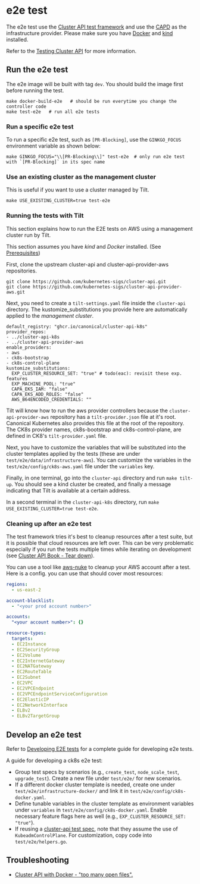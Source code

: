 # e2e test

The e2e test use the [Cluster API test framework](https://pkg.go.dev/sigs.k8s.io/cluster-api/test/framework?tab=doc) and use the [CAPD](https://github.com/kubernetes-sigs/cluster-api/tree/main/test/infrastructure/docker) as the infrastructure provider. Please make sure you have [Docker](https://docs.docker.com/install/) and [kind](https://kind.sigs.k8s.io/) installed.

Refer to the [Testing Cluster API](https://cluster-api.sigs.k8s.io/developer/testing) for more information.

## Run the e2e test

The e2e image will be built with tag `dev`. You should build the image first before running the test.

```shell
make docker-build-e2e   # should be run everytime you change the controller code
make test-e2e   # run all e2e tests
```

### Run a specific e2e test

To run a specific e2e test, such as `[PR-Blocking]`, use the `GINKGO_FOCUS` environment variable as shown below:

```shell
make GINKGO_FOCUS="\\[PR-Blocking\\]" test-e2e  # only run e2e test with `[PR-Blocking]` in its spec name
```

### Use an existing cluster as the management cluster

This is useful if you want to use a cluster managed by Tilt.

```shell
make USE_EXISTING_CLUSTER=true test-e2e
```

### Running the tests with Tilt

This section explains how to run the E2E tests on AWS using a management cluster run by Tilt.

This section assumes you have *kind* and *Docker* installed. (See [Prerequisites](https://cluster-api.sigs.k8s.io/developer/tilt#prerequisites))

First, clone the upstream cluster-api and cluster-api-provider-aws repositories.
```shell
git clone https://github.com/kubernetes-sigs/cluster-api.git
git clone https://github.com/kubernetes-sigs/cluster-api-provider-aws.git
```

Next, you need to create a `tilt-settings.yaml` file inside the `cluster-api` directory.
The kustomize_substitutions you provide here are automatically applied to the *management cluster*.
```shell
default_registry: "ghcr.io/canonical/cluster-api-k8s"
provider_repos:
- ../cluster-api-k8s
- ../cluster-api-provider-aws
enable_providers:
- aws
- ck8s-bootstrap
- ck8s-control-plane
kustomize_substitutions:
  EXP_CLUSTER_RESOURCE_SET: "true" # todo(eac): revisit these exp. features
  EXP_MACHINE_POOL: "true"
  CAPA_EKS_IAM: "false"
  CAPA_EKS_ADD_ROLES: "false"
  AWS_B64ENCODED_CREDENTIALS: ""
```

Tilt will know how to run the aws provider controllers because the `cluster-api-provider-aws` repository has a `tilt-provider.json` file at it's root. Canonical Kubernetes also provides this file at the root of the repository. The CK8s provider names, ck8s-bootstrap and ck8s-control-plane, are defined in CK8's `tilt-provider.yaml` file.

Next, you have to customize the variables that will be substituted into the cluster templates applied by the tests (these are under `test/e2e/data/infrastructure-aws`). You can customize the variables in the `test/e2e/config/ck8s-aws.yaml` file under the `variables` key.

Finally, in one terminal, go into the `cluster-api` directory and run `make tilt-up`. You should see a kind cluster be created, and finally a message indicating that Tilt is available at a certain address.

In a second terminal in the `cluster-api-k8s` directory, run `make USE_EXISTING_CLUSTER=true test-e2e`.

### Cleaning up after an e2e test

The test framework tries it's best to cleanup resources after a test suite, but it is possible that
cloud resources are left over. This can be very problematic especially if you run the tests multiple times
while iterating on development (see [Cluster API Book - Tear down](https://cluster-api.sigs.k8s.io/developer/e2e#tear-down)).

You can use a tool like [aws-nuke](https://github.com/rebuy-de/aws-nuke) to cleanup your AWS account after a test. Here is a config. you can use that should cover most resources:

```yaml
regions:
  - us-east-2

account-blocklist:
  - "<your prod account number>"

accounts:
  "<your account number>": {}

resource-types:
  targets:
  - EC2Instance
  - EC2SecurityGroup
  - EC2Volume
  - EC2InternetGateway
  - EC2NATGateway
  - EC2RouteTable
  - EC2Subnet
  - EC2VPC
  - EC2VPCEndpoint
  - EC2VPCEndpointServiceConfiguration
  - EC2ElasticIP
  - EC2NetworkInterface
  - ELBv2
  - ELBv2TargetGroup
```

## Develop an e2e test

Refer to [Developing E2E tests](https://cluster-api.sigs.k8s.io/developer/e2e) for a complete guide for developing e2e tests.

A guide for developing a ck8s e2e test:

* Group test specs by scenarios (e.g., `create_test`, `node_scale_test`, `upgrade_test`). Create a new file under `test/e2e/` for new scenarios.
* If a different docker cluster template is needed, create one under `test/e2e/infrastructure-docker/` and link it in `test/e2e/config/ck8s-docker.yaml`.
* Define tunable variables in the cluster template as environment variables under `variables` in `test/e2e/config/ck8s-docker.yaml`. Enable necessary feature flags here as well (e.g., `EXP_CLUSTER_RESOURCE_SET: "true"`).
* If reusing a [cluster-api test spec](https://github.com/kubernetes-sigs/cluster-api/tree/main/test/e2e), note that they assume the use of `KubeadmControlPlane`. For customization, copy code into `test/e2e/helpers.go`.

## Troubleshooting

* [Cluster API with Docker - "too many open files".](https://cluster-api.sigs.k8s.io/user/troubleshooting.html?highlight=too%20many#cluster-api-with-docker----too-many-open-files)
